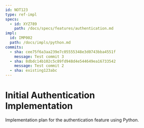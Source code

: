 ```yaml
---
id: NOT123
type: ref-impl
specs:
  - id: XYZ789
    path: /docs/specs/features/authentication.md
impl:
  id: IMP002
  path: /docs/impls/python.md
commits:
  - sha: cee75f6a3aa239e7c05555348e3d0743bba4551f
    message: Test commit 3
  - sha: 8dbdc14b102c5c89fd948d4e544649ea16733542
    message: Test commit 2
  - sha: existing123abc
---
```


# Initial Authentication Implementation

Implementation plan for the authentication feature using Python.
